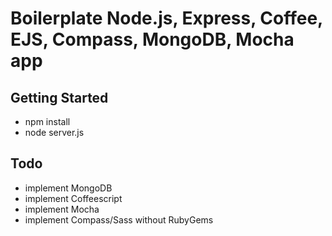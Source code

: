 #  Boilerplate Node.js, Express, Coffee, EJS, Compass, MongoDB, Mocha app

## Getting Started

- npm install
- node server.js

## Todo

- implement MongoDB
- implement Coffeescript
- implement Mocha
- implement Compass/Sass without RubyGems